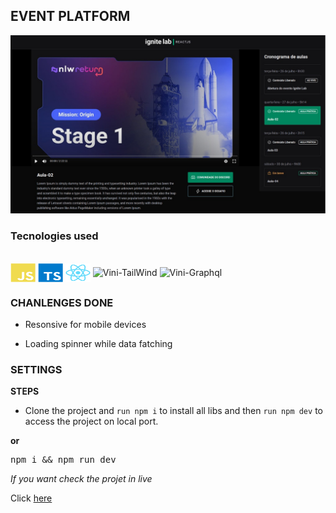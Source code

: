## EVENT PLATFORM

![Design preview for the Todo app coding challenge](./src/assets/bunner.jpeg)


### Tecnologies used

<div style="display: inline_block"><br>
  <img align="center" alt="Vini-Js" height="30" width="40" src="https://raw.githubusercontent.com/devicons/devicon/master/icons/javascript/javascript-plain.svg">
  <img align="center" alt="Vini-Ts" height="30" width="40" src="https://raw.githubusercontent.com/devicons/devicon/master/icons/typescript/typescript-plain.svg">    
  <img align="center" alt="Vini-React" height="30" width="40" src="https://raw.githubusercontent.com/devicons/devicon/master/icons/react/react-original.svg">
  <img align="center" alt="Vini-TailWind" height="30" width="40"  src="https://cdn.jsdelivr.net/gh/devicons/devicon/icons/tailwindcss/tailwindcss-plain.svg" />
  <img align="center" alt="Vini-Graphql" height="30" width="40" src="https://cdn.jsdelivr.net/gh/devicons/devicon/icons/graphql/graphql-plain.svg" />
  
</div>


### CHANLENGES DONE

- Resonsive for mobile devices

- Loading spinner while data fatching

### SETTINGS

**STEPS**

- Clone the project and `run npm i` to install all libs and then `run npm dev` to access the project on local port.

**or**

<div class="highlight highlight-source-shell notranslate position-relative overflow-auto">
  <pre>npm i && npm run dev</pre>
</div>

*If you want check the projet in live*

Click [here](https://ignite-lab-vert-one.vercel.app/)




